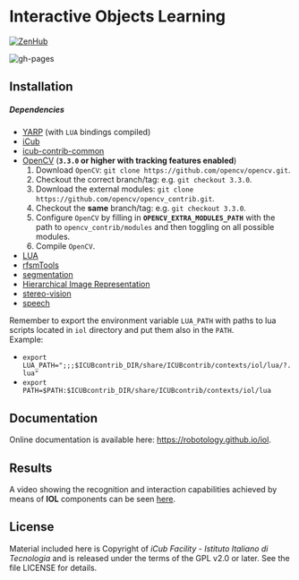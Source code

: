 Interactive Objects Learning
============================

[![ZenHub](https://img.shields.io/badge/Shipping_faster_with-ZenHub-435198.svg)](https://zenhub.com)

![gh-pages](https://github.com/robotology/iol/workflows/GitHub%20Pages/badge.svg)

## Installation

##### Dependencies
- [YARP](https://github.com/robotology/yarp) (with `LUA` bindings compiled)
- [iCub](https://github.com/robotology/icub-main)
- [icub-contrib-common](https://github.com/robotology/icub-contrib-common)
- [OpenCV](http://opencv.org/downloads.html) (**`3.3.0` or higher with tracking features enabled**)
    1. Download `OpenCV`: `git clone https://github.com/opencv/opencv.git`.
    2. Checkout the correct branch/tag: e.g. `git checkout 3.3.0`.
    3. Download the external modules: `git clone https://github.com/opencv/opencv_contrib.git`.
    4. Checkout the **same** branch/tag: e.g. `git checkout 3.3.0`.
    5. Configure `OpenCV` by filling in **`OPENCV_EXTRA_MODULES_PATH`** with the path to `opencv_contrib/modules` and then toggling on all possible modules.
    6. Compile `OpenCV`.
- [LUA](http://wiki.icub.org/yarpdoc/yarp_swig.html#yarp_swig_lua)
- [rfsmTools](https://github.com/robotology/rfsmTools)
- [segmentation](https://github.com/robotology/segmentation)
- [Hierarchical Image Representation](https://github.com/robotology/himrep)
- [stereo-vision](https://github.com/robotology/stereo-vision)
- [speech](https://github.com/robotology/speech)

Remember to export the environment variable `LUA_PATH` with paths to lua scripts
located in `iol` directory and put them also in the `PATH`.<br>
Example:
- `export LUA_PATH=";;;$ICUBcontrib_DIR/share/ICUBcontrib/contexts/iol/lua/?.lua"`
- `export PATH=$PATH:$ICUBcontrib_DIR/share/ICUBcontrib/contexts/iol/lua`

## Documentation

Online documentation is available here: https://robotology.github.io/iol.

## Results

A video showing the recognition and interaction capabilities achieved by means
of **IOL** components can be seen [here](https://www.youtube.com/watch?v=ghUFweqm7W8).

## License

Material included here is Copyright of _iCub Facility - Istituto Italiano di
Tecnologia_ and is released under the terms of the GPL v2.0 or later.
See the file LICENSE for details.
